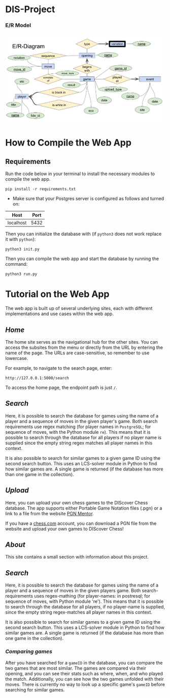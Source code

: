 # DIS-Project

### E/R Model
![](er_model.jpg)

# How to Compile the Web App

## Requirements
Run the code below in your terminal to install the necessary modules to compile the web app.

```
pip install -r requirements.txt
```

* Make sure that your Postgres server is configured as follows and turned on:

| Host      | Port |
|-----------|------|
| localhost | 5432 |

Then you can initialize the database with (if `python3` does not work replace it with `python`):

```
python3 init.py
```

Then you can compile the web app and start the database by running the command:

```
python3 run.py
```

# Tutorial on the Web App

The web app is built up of several underlying sites, each with different implementations and use cases within the web app.

## _Home_
The home site serves as the navigational hub for the other sites. You can access the subsites from the menu or directly from the URL by entering the name of the page. The URLs are case-sensitive, so remember to use lowercase.

For example, to navigate to the search page, enter:
```
http://127.0.0.1:5000/search
```

To access the home page, the endpoint path is just `/`.

## _Search_
Here, it is possible to search the database for games using the name of a player and a sequence of moves in the given player's game. Both search requirements use regex matching (for player names in `PostgreSQL`; for sequence of moves, with the Python module `re`). This means that it is possible to search through the database for all players if no player name is supplied since the empty string regex matches all player names in this context.

It is also possible to search for similar games to a given game ID using the second search button. This uses an LCS-solver module in Python to find how similar games are. A single game is returned (if the database has more than one game in the collection).

## _Upload_
Here, you can upload your own chess games to the DIScover Chess database. The app supports either Portable Game Notation files (.pgn) or a link to a file from the website [PGN Mentor](https://www.pgnmentor.com/files.html).

If you have a [chess.com](https://www.chess.com) account, you can download a PGN file from the website and upload your own games to DIScover Chess!

## _About_
This site contains a small section with information about this project.

## _Search_
Here, it is possible to search the database for games using the name of a player and a sequence of moves in the given players game. Both search-requirements uses regex-mathing (for player-names: in postresql; for sequence of moves, with Python module 're'). This means that it is possible to search through the database for all players, if no player-name is supplied, since the empty string regex-matches all player names in this context.

It is also possible to search for similar games to a given game ID using the second search button. This uses a LCS-solver module in Python to find how similar games are. A single game is returned (if the database has more than one game in the collection).

### _Comparing games_
After you have searched for a `gameID` in the database, you can compare the two games that are most similar. The games are compared via their opening, and you can see their stats such as where, when, and who played the match. Additionally, you can see how the two games unfolded with their moves. There is currently no way to look up a specific game's `gameID` before searching for similar games.
